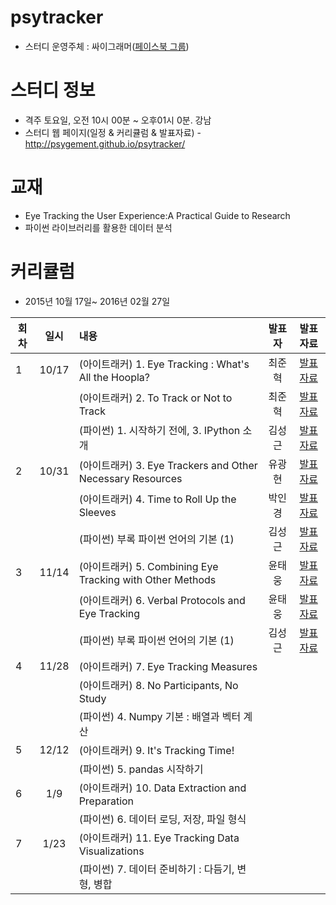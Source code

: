 ﻿# psytracker
* 스터디 운영주체 : 싸이그래머([페이스북 그룹](https://www.facebook.com/groups/psygrammer/))

# 스터디 정보 
* 격주 토요일, 오전 10시 00분 ~ 오후01시 0분. 강남
* 스터디 웹 페이지(일정 & 커리큘럼 & 발표자료) - http://psygement.github.io/psytracker/

# 교재 
* Eye Tracking the User Experience:A Practical Guide to Research
* 파이썬 라이브러리를 활용한 데이터 분석
  
# 커리큘럼
* 2015년 10월 17일~ 2016년 02월 27일

| 회차  | 일시   | 내용                                  | 발표자  |              발표자료                    |
| ----- |:------:| :-------------------------------------|:-------:|:----------------------------------------: |
| 1 |10/17|(아이트래커) 1. Eye Tracking : What's All the Hoopla?  |최준혁|[발표자료]() |
|   | |(아이트래커) 2. To Track or Not to Track  |최준혁|[발표자료]() |
|   | |(파이썬) 1. 시작하기 전에, 3. IPython 소개|김성근|[발표자료]() |
| 2 |10/31|(아이트래커) 3. Eye Trackers and Other Necessary Resources|유광현|[발표자료]() |
|   | |(아이트래커) 4. Time to Roll Up the Sleeves|박인경|[발표자료](https://drive.google.com/file/d/0B6bh3lIFps2AM2hOSXg2Wk5wMnc/view) |
|   | |(파이썬) 부록 파이썬 언어의 기본 (1)|김성근|[발표자료]() |
| 3 |11/14|(아이트래커) 5. Combining Eye Tracking with Other Methods|윤태웅|[발표자료]() |
|   | |(아이트래커) 6. Verbal Protocols and Eye Tracking|윤태웅|[발표자료]() |
|   | |(파이썬) 부록 파이썬 언어의 기본 (1)|김성근|[발표자료]() |
| 4 |11/28|(아이트래커) 7. Eye Tracking Measures|||	
|   | |(아이트래커) 8. No Participants, No Study|||	
|   | |(파이썬) 4. Numpy 기본 : 배열과 벡터 계산||| 	
| 5 |12/12|(아이트래커) 9. It's Tracking Time!|||	
|   | |(파이썬) 5. pandas 시작하기||| 	
| 6 |1/9|(아이트래커) 10. Data Extraction and Preparation|||	
|   | |(파이썬) 6. 데이터 로딩, 저장, 파일 형식||| 	
| 7 |1/23|(아이트래커) 11. Eye Tracking Data Visualizations|||	
|   | |(파이썬) 7. 데이터 준비하기 : 다듬기, 변형, 병합||| 

